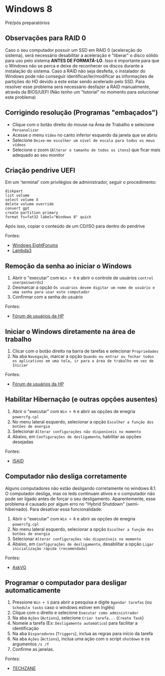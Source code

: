 # Windows 8
Pré/pós preparatórios

## Observações para RAID 0
Caso o seu computador possuir um SSD em RAID 0 (aceleração do sistema), será necessário desabilitar a aceleração e "liberar" o disco sólido para uso pelo sistema **ANTES DE FORMATÁ-LO**. 
Isso é importante para que o Windows não se perca e deixe de reconhecer os discos durante a instalação do sistema.
Caso a RAID não seja desfeita, o instalador do Windows pode não conseguir identificar/ler/modificar as informações de partições do HD devido a este estar sendo acelerado pelo SSD. Para resolver esse problema será necessário desfazer a RAID manualmente, através da BIOS/UEFI (Não tenho um "tutorial" no momento para solucionar este problema)

## Corrigindo resolução (Programas "embaçados")
* Clique com o botão direito do mouse na Área de Trabalho e selecione `Personalizar`
* Acesse o menu `Vídeo` no canto inferior esquerdo da janela que se abriu
* Selecione `Deixe-me escolher um nível de escala para todos os meus vídeos`
* Selecione o zoom (`Alterar o tamanho de todos os itens`) que ficar mais adequado ao seu monitor

## Criação pendrive UEFI
Em um 'terminal' com privilégios de administrador, seguir o procedimento:
```shell
diskpart
list volume
select volume X
delete volume override
convert gpt
create partition primary
format fs=fat32 label="Windows 8" quick
```
Após isso, copiar o conteúdo de um CD/ISO para dentro do pendrive

Fontes:
* [Windows EightForums](http://www.eightforums.com/tutorials/2328-uefi-unified-extensible-firmware-interface-install-windows-8-a.html)
* [Lambda3](https://blog.lambda3.com.br/2012/11/como-instalar-o-windows-8-a-partir-do-usb-num-sistema-com-uefi/)

## Remoção da senha ao iniciar o Windows
1. Abrir o "executar" com `Win + R` e abrir o controle de usuários `control userpasswords2`
2. Desmarcar a opção `Os usuários devem digitar um nome de usuário e uma senha para usar este computador`
3. Confirmar com a senha do usuário

Fontes:
* [Fórum de usuários da HP](http://h30487.www3.hp.com/t5/Dicas-dos-Experts-para-notebooks/Como-tirar-a-senha-de-inicializa%C3%A7%C3%A3o-do-Windows-8-e-8-1/td-p/390869)

## Iniciar o Windows diretamente na área de trabalho
1. Clicar com o botão direito na barra de tarefas e selecionar `Propriedades`
2. Na aba `Navegação`, marcar a opção `Quando eu entrar ou fechar todos os aplicativos em uma tela, ir para a área de trabalho em vez de Iniciar`

Fontes:
* [Fórum de usuários da HP](http://h30487.www3.hp.com/t5/Dicas-dos-Experts-para-notebooks/Como-tirar-a-senha-de-inicializa%C3%A7%C3%A3o-do-Windows-8-e-8-1/td-p/390869)

## Habilitar Hibernação (e outras opções ausentes)
1. Abrir o "executar" com `Win + R` e abrir as opções de enegria `powercfg.cpl`
2. No menu lateral esquerdo, selecionar a opção `Escolher a função dos botões de energia`
3. Selecionar `Alterar configurações não disponíveis no momento`
4. Abaixo, em `Configurações de desligamento`, habilitar as opções desejadas

Fontes:
* [ISAID](http://ishamsaid.tumblr.com/post/54171162216/enable-hibernate-in-windows-8-1-start-right-click-pop)

## Computador não desliga corretamente
Alguns computadores não estão desligando corretamente no windows 8.1. O computador desliga, mas os leds continuam ativos e o computador não pode ser ligado antes de forçar o seu desligamento. Aparentemente, esse problema é causado por algum erro no "Hybrid Shutdown" (semi-hibernado). Para desativar essa funcionalidade:

1. Abrir o "executar" com `Win + R` e abrir as opções de enegria `powercfg.cpl`
2. No menu lateral esquerdo, selecionar a opção `Escolher a função dos botões de energia`
3. Selecionar `Alterar configurações não disponíveis no momento`
4. Abaixo, em `Configurações de desligamento`, desabilitar a opção `Ligar inicialização rápida (recomendado)`

Fontes:
* [AskVG](http://www.askvg.com/fix-windows-8-restart-and-shutdown-problems-by-disabling-hybrid-shutdown-feature/)

## Programar o computador para desligar automaticamente
1. Pressione `Win + S` para abrir a pesquisa e digite `Agendar tarefas` (ou `Schedule tasks` caso o windows estiver em Inglês)
2. Clique com o direito e selecione `Executar como administrador`
3. Na aba `Ações` (`Actions`), selecione `Criar tarefa...` (`Create Task`)
4. Nomeie a tarefa (Ex: `Desligamento automático`) para facilitar a identificação
5. Na aba `Disparadores` (`Triggers`), inclua as regras para início da tarefa
6. Na aba `Ações` (`Actions`), inclua uma ação com o script `shutdown` e os argumentos `/s /f`
7. Confirme as janelas.

Fontes:
* [TECHZANE](http://techzane.com/schedule-automatic-shutdown-in-windows-8/)
